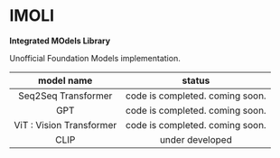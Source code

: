 # IMOLI

**Integrated MOdels Library**

Unofficial Foundation Models implementation.

| model name| status |
|:---:|:---:|
| Seq2Seq Transformer | code is completed. coming soon. |
| GPT | code is completed. coming soon. |
| ViT : Vision Transformer | code is completed. coming soon.|
| CLIP | under developed |

